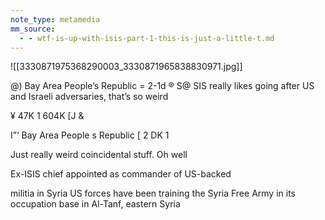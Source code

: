 ```yaml
---
note_type: metamedia
mm_source:
  - - wtf-is-up-with-isis-part-1-this-is-just-a-little-t.md
---
```


![[3330871975368290003_3330871965838830971.jpg]]

@) Bay Area People’s Republic = 2-1d
® S@ SIS really likes going after US and Israeli
adversaries, that’s so weird

¥ 47K 1 604K [J &

I”‘ Bay Area People s Republic [ 2
DK 1

Just really weird coincidental stuff. Oh well

Ex-ISIS chief appointed as
commander of US-backed

militia in Syria
US forces have been training the Syria Free Army in
its occupation base in Al-Tanf, eastern Syria


